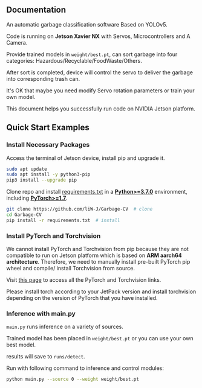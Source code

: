 
## Documentation

An automatic garbage classification software Based on YOLOv5.

Code is running on **Jetson Xavier NX** with Servos, Microcontrollers and A Camera.

Provide trained models in `weight/best.pt`, can sort garbage into four categories: Hazardous/Recyclable/FoodWaste/Others.

After sort is completed, device will control the servo to deliver the garbage into corresponding trash can.

It's OK that maybe you need modify Servo rotation parameters or train your own model.

This document helps you successfully run code on NVIDIA Jetson platform.

## Quick Start Examples

### Install Necessary Packages

Access the terminal of Jetson device, install pip and upgrade it.

```bash
sudo apt update
sudo apt install -y python3-pip
pip3 install --upgrade pip
```

Clone repo and install [requirements.txt](https://github.com/liW-J/Garbage-CV/blob/main/requirements.txt) in a
[**Python>=3.7.0**](https://www.python.org/) environment, including
[**PyTorch>=1.7**](https://pytorch.org/get-started/locally/).

```bash
git clone https://github.com/liW-J/Garbage-CV  # clone
cd Garbage-CV
pip install -r requirements.txt  # install
```

### Install PyTorch and Torchvision

We cannot install PyTorch and Torchvision from pip because they are not compatible to run on Jetson platform which is based on **ARM aarch64 architecture**. Therefore, we need to manually install pre-built PyTorch pip wheel and compile/ install Torchvision from source.

Visit [this page](https://forums.developer.nvidia.com/t/pytorch-for-jetson) to access all the PyTorch and Torchvision links.

Please install torch according to your JetPack version and install torchvision depending on the version of PyTorch that you have installed.

### Inference with main.py

`main.py` runs inference on a variety of sources.

Trained model has been placed in `weight/best.pt`  or you can use your own best model. 

results will save to `runs/detect`.

Run with following command to inference and control modules:
```bash
python main.py --source 0 --weight weight/best.pt
```
